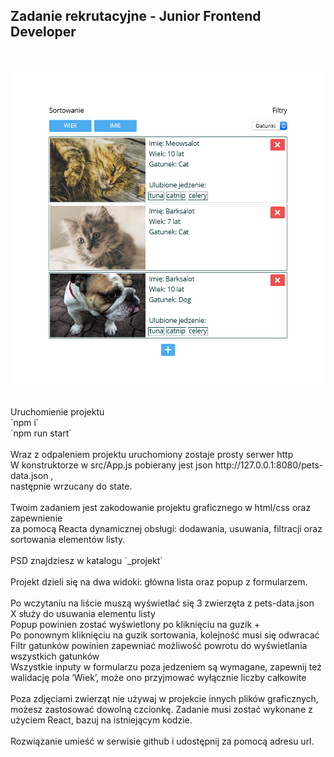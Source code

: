 ## Zadanie rekrutacyjne - Junior Frontend Developer<br>
<br>

![projekt](https://github.com/Nemethe/zadanie-rekrutacyjne-react/blob/master/_projekt/1%20projekt.jpg)

<br>
Uruchomienie projektu<br>
`npm i`<br>
`npm run start`<br>
<br>
Wraz z odpaleniem projektu uruchomiony zostaje prosty serwer http<br>
W konstruktorze w src/App.js pobierany jest json http://127.0.0.1:8080/pets-data.json ,<br>
następnie wrzucany do state.<br>
<br>
Twoim zadaniem jest zakodowanie projektu graficznego w html/css oraz zapewnienie<br>
za pomocą Reacta dynamicznej obsługi: dodawania, usuwania, filtracji oraz sortowania elementów listy.<br>
<br>
PSD znajdziesz w katalogu `_projekt`<br>
<br>
Projekt dzieli się na dwa widoki: główna lista oraz popup z formularzem.<br>
<br>
Po wczytaniu na liście muszą wyświetlać się 3 zwierzęta z pets-data.json<br>
X służy do usuwania elementu listy<br>
Popup powinien zostać wyświetlony po kliknięciu na guzik +<br>
Po ponownym kliknięciu na guzik sortowania, kolejność musi się odwracać<br>
Filtr gatunków powinien zapewniać możliwość powrotu do wyświetlania wszystkich gatunków<br>
Wszystkie inputy w formularzu poza jedzeniem są wymagane, zapewnij też walidację pola ‘Wiek’, może ono przyjmować wyłącznie liczby całkowite<br>
<br>
Poza zdjęciami zwierząt nie używaj w projekcie innych plików graficznych, możesz zastosować dowolną czcionkę. Zadanie musi zostać wykonane z użyciem React, bazuj na istniejącym kodzie.<br>
<br>
Rozwiązanie umieść w serwisie github i udostępnij za pomocą adresu url.
